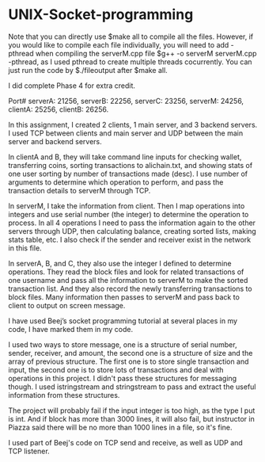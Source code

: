 # UNIX-Socket-programming

Note that you can directly use $make all to compile all the files. However, if you would like to compile each file individually, you will need to add -pthread when compiling the serverM.cpp file $g++ -o serverM serverM.cpp -pthread, as I used pthread to create multiple threads cocurrently. You can just run the code by $./fileoutput after $make all.

I did complete Phase 4 for extra credit.

Port# serverA: 21256, serverB: 22256, serverC: 23256, serverM: 24256, clientA: 25256, clientB: 26256.

In this assignment, I created 2 clients, 1 main server, and 3 backend servers. I used TCP between clients and main server and UDP between the main server and backend servers.

In clientA and B, they will take command line inputs for checking wallet, transferring coins, sorting transactions to alichain.txt, and showing stats of one user sorting by number of transactions made (desc). I use number of arguments to determine which operation to perform, and pass the transaction details to serverM through TCP.

In serverM, I take the information from client. Then I map operations into integers and use serial number (the integer) to determine the operation to process. In all 4 operations I need to pass the information again to the other servers through UDP, then calculating balance, creating sorted lists, making stats table, etc. I also check if the sender and receiver exist in the network in this file.

In serverA, B, and C, they also use the integer I defined to determine operations. They read the block files and look for related transactions of one username and pass all the information to serverM to make the sorted transaction list. And they also record the newly transferring transactions to block files. Many information then passes to serverM and pass back to client to output on screen message.

I have used Beej’s socket programming tutorial at several places in my code, I have marked them in my code.

I used two ways to store message, one is a structure of serial number, sender, receiver, and amount, the second one is a structure of size and the array of previous structure. The first one is to store single transaction and input, the second one is to store lots of transactions and deal with operations in this project. I didn't pass these structures for messaging though. I used istringstream and stringstream to pass and extract the useful information from these structures.

The project will probably fail if the input integer is too high, as the type I put is int. And if block has more than 3000 lines, it will also fail, but instructor in Piazza said there will be no more than 1000 lines in a file, so it's fine.

I used part of Beej's code on TCP send and receive, as well as UDP and TCP listener.
